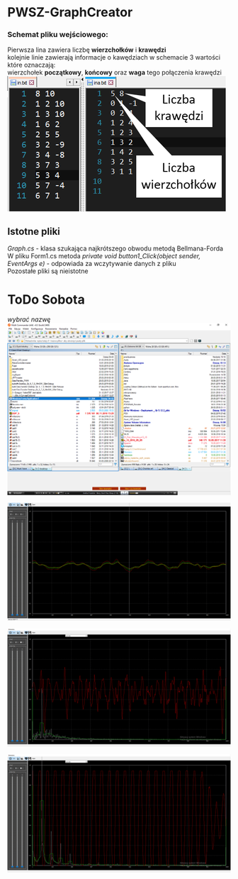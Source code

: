 # PWSZ-GraphCreator
### Schemat pliku wejściowego:
Pierwsza lina zawiera liczbę <b>wierzchołków</b> i <b>krawędzi</b><br>
kolejnie linie zawierają informacje o kawędziach w schemacie 3 wartości które oznaczają:<br>
wierzchołek <b>początkowy</b>, <b>końcowy</b> oraz <b>waga</b> tego połączenia krawędzi                                                                             
<img src="/WindowsFormsApplication1/in.png"> </img>

## Istotne pliki
<i> Graph.cs</i> - klasa szukająca najkrótszego obwodu metodą Bellmana-Forda <br>
W pliku Form1.cs metoda <i> private void button1_Click(object sender, EventArgs e)</i> - odpowiada za wczytywanie danych z pliku <br>
Pozostałe pliki są nieistotne

# ToDo Sobota
_wybrać nazwę_
<img src="WindowsFormsApplication1/mc.png"> </img>

<img src="WindowsFormsApplication1/1.png"> </img>

<img src="WindowsFormsApplication1/2.png"> </img>

<img src="WindowsFormsApplication1/3.png"> </img>
